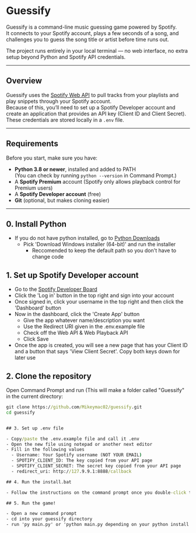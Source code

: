 # Guessify

Guessify is a command-line music guessing game powered by Spotify.  
It connects to your Spotify account, plays a few seconds of a song, and challenges you to guess the song title or artist before time runs out.

The project runs entirely in your local terminal — no web interface, no extra setup beyond Python and Spotify API credentials.

---

## Overview

Guessify uses the [Spotify Web API](https://developer.spotify.com) to pull tracks from your playlists and play snippets through your Spotify account.  
Because of this, you’ll need to set up a Spotify Developer account and create an application that provides an API key (Client ID and Client Secret).  
These credentials are stored locally in a `.env` file.

---

## Requirements

Before you start, make sure you have:

- **Python 3.8 or newer**, installed and added to PATH  
  (You can check by running `python --version` in Command Prompt.)
- A **Spotify Premium** account (Spotify only allows playback control for Premium users)
- A **Spotify Developer account** (free)
- **Git** (optional, but makes cloning easier)

---

## 0. Install Python
- If you do not have python installed, go to [Python Downloads](https://www.python.org/downloads/windows/)
    - Pick 'Download Windows installer (64-bit)' and run the installer
        - Reccomended to keep the default path so you don't have to change code
     
          
## 1. Set up Spotify Developer account

- Go to the [Spotify Developer Board](https://developer.spotify.com)
- Click the 'Log in' button in the top right and sign into your account
- Once signed in, click your username in the top right and then click the 'Dashboard' button
- Now in the dashboard, click the 'Create App' button
    - Give the app whatever name/description you want
    - Use the Redirect URI given in the .env.example file
    - Check off the Web API & Web Playback API
    - Click Save
- Once the app is created, you will see a new page that has your Client ID and a button that says 'View Client Secret'. Copy both keys down for later use

## 2. Clone the repository

Open Command Prompt and run (This will make a folder called "Guessify" in the current directory:

```cmd
git clone https://github.com/Mikeymac02/guessify.git
cd guessify


## 3. Set up .env file

- Copy/paste the .env.example file and call it .env
- Open the new file using notepad or another next editor
- Fill in the following values
  - Username: Your Spotify username (NOT YOUR EMAIL)
  - SPOTIFY_CLIENT_ID: The key copied from your API page
  - SPOTIFY_CLIENT_SECRET: The secret key copied from your API page
  - redirect_uri: http://127.9.9.1:8888/callback

## 4. Run the install.bat

- Follow the instructions on the command prompt once you double-click the install.bat

## 5. Run the game!

- Open a new command prompt
- cd into your guessify directory
- run 'py main.py' or 'python main.py depending on your python install


